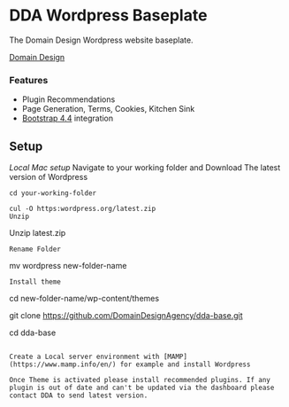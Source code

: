 # DDA Wordpress Baseplate
The Domain Design Wordpress website baseplate.

[Domain Design](https://www.domaindesignagency.com/)

### Features 
- Plugin Recommendations 
- Page Generation, Terms, Cookies, Kitchen Sink
- [Bootstrap 4.4](https://getbootstrap.com/) integration 

## Setup
*Local Mac setup*
Navigate to your working folder and Download The latest version of Wordpress 
```
cd your-working-folder

cul -O https:wordpress.org/latest.zip
Unzip
```
Unzip latest.zip 
```
Rename Folder 
```
mv wordpress new-folder-name
```
Install theme
```
cd new-folder-name/wp-content/themes

git clone https://github.com/DomainDesignAgency/dda-base.git

cd dda-base
```

Create a Local server environment with [MAMP](https://www.mamp.info/en/) for example and install Wordpress 

Once Theme is activated please install recommended plugins. If any plugin is out of date and can't be updated via the dashboard please contact DDA to send latest version. 


